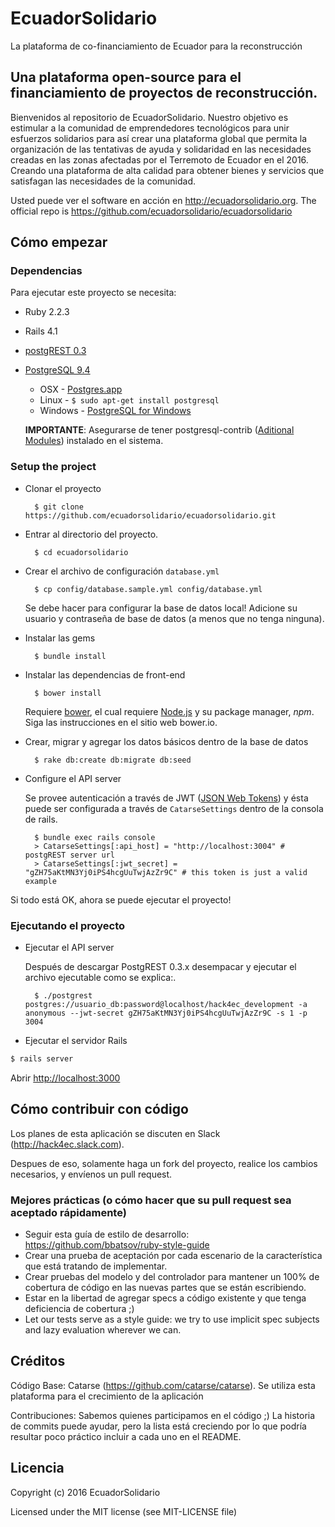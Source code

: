 # EcuadorSolidario

La plataforma de co-financiamiento de Ecuador para la reconstrucción

## Una plataforma open-source para el financiamiento de proyectos de reconstrucción.

Bienvenidos al repositorio de EcuadorSolidario.
Nuestro objetivo es estimular a la comunidad de emprendedores tecnológicos para unir esfuerzos solidarios para así crear una plataforma global que permita la organización de las tentativas de ayuda y solidaridad en las necesidades creadas en las zonas afectadas por el Terremoto de Ecuador en el 2016. Creando una plataforma de alta calidad para obtener bienes y servicios que satisfagan las necesidades de la comunidad.

Usted puede ver el software en acción en http://ecuadorsolidario.org.
The official repo is https://github.com/ecuadorsolidario/ecuadorsolidario

## Cómo empezar

### Dependencias

Para ejecutar este proyecto se necesita:

* Ruby 2.2.3

* Rails 4.1

* [postgREST 0.3](https://github.com/begriffs/postgrest/releases/tag/v0.3.0.3)

* [PostgreSQL 9.4](http://www.postgresql.org/)
  * OSX - [Postgres.app](http://postgresapp.com/)
  * Linux - `$ sudo apt-get install postgresql`
  * Windows - [PostgreSQL for Windows](http://www.postgresql.org/download/windows/)

  **IMPORTANTE**: Asegurarse de tener postgresql-contrib ([Aditional Modules](http://www.postgresql.org/docs/9.3/static/contrib.html)) instalado en el sistema.

### Setup the project

* Clonar el proyecto

        $ git clone https://github.com/ecuadorsolidario/ecuadorsolidario.git

* Entrar al directorio del proyecto.

        $ cd ecuadorsolidario

* Crear el archivo de configuración `database.yml`

        $ cp config/database.sample.yml config/database.yml

    Se debe hacer para configurar la base de datos local!
    Adicione su usuario y contraseña de base de datos (a menos que no tenga ninguna).

* Instalar las gems

        $ bundle install

* Instalar las dependencias de front-end

        $ bower install

    Requiere [bower](http://bower.io/#install-bower), el cual requiere [Node.js](https://nodejs.org/download/) y su package manager, *npm*. Siga las instrucciones en el sitio web bower.io.

* Crear, migrar y agregar los datos básicos dentro de la base de datos

        $ rake db:create db:migrate db:seed

* Configure el API server

	Se provee autenticación a través de JWT ([JSON Web Tokens](http://jwt.io/)) y ésta puede ser configurada a través de `CatarseSettings` dentro de la consola de rails.

		$ bundle exec rails console
		> CatarseSettings[:api_host] = "http://localhost:3004" # postgREST server url
		> CatarseSettings[:jwt_secret] = "gZH75aKtMN3Yj0iPS4hcgUuTwjAzZr9C" # this token is just a valid example

Si todo está OK, ahora se puede ejecutar el proyecto!

### Ejecutando el proyecto

* Ejecutar el API server

	Después de descargar PostgREST 0.3.x desempacar y ejecutar el archivo ejecutable como se explica:.

		$ ./postgrest postgres://usuario_db:password@localhost/hack4ec_development -a anonymous --jwt-secret gZH75aKtMN3Yj0iPS4hcgUuTwjAzZr9C -s 1 -p 3004

* Ejecutar el servidor Rails
```bash
$ rails server
```

Abrir [http://localhost:3000](http://localhost:3000)

## Cómo contribuir con código

Los planes de esta aplicación se discuten en Slack (http://hack4ec.slack.com).

Despues de eso, solamente haga un fork del proyecto, realice los cambios necesarios, y envíenos un pull request.

### Mejores prácticas (o cómo hacer que su pull request sea aceptado rápidamente)

* Seguir esta guía de estilo de desarrollo: https://github.com/bbatsov/ruby-style-guide
* Crear una prueba de aceptación por cada escenario de la característica que está tratando de implementar.
* Crear pruebas del modelo y del controlador para mantener un 100% de cobertura de código en las nuevas partes que se están escribiendo.
* Estar en la libertad de agregar specs a código existente y que tenga deficiencia de cobertura ;)
* Let our tests serve as a style guide: we try to use implicit spec subjects and lazy evaluation wherever we can.

## Créditos

Código Base: Catarse (https://github.com/catarse/catarse). Se utiliza esta plataforma para el crecimiento de la aplicación

Contribuciones: Sabemos quienes participamos en el código ;) La historia de commits puede ayudar, pero la lista está creciendo por lo que podría resultar poco práctico incluir a cada uno en el README.

## Licencia

Copyright (c) 2016 EcuadorSolidario

Licensed under the MIT license (see MIT-LICENSE file)
